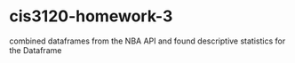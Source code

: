 # cis3120-homework-3
combined dataframes from the NBA API and found descriptive statistics for the Dataframe
